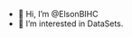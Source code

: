 - 👋 Hi, I’m @ElsonBIHC
- 👀 I’m interested in DataSets.
  
<!---
ElsonBIHC/ElsonBIHC is a ✨ special ✨ repository because its `README.md` (this file) appears on your GitHub profile.
You can click the Preview link to take a look at your changes.
--->
